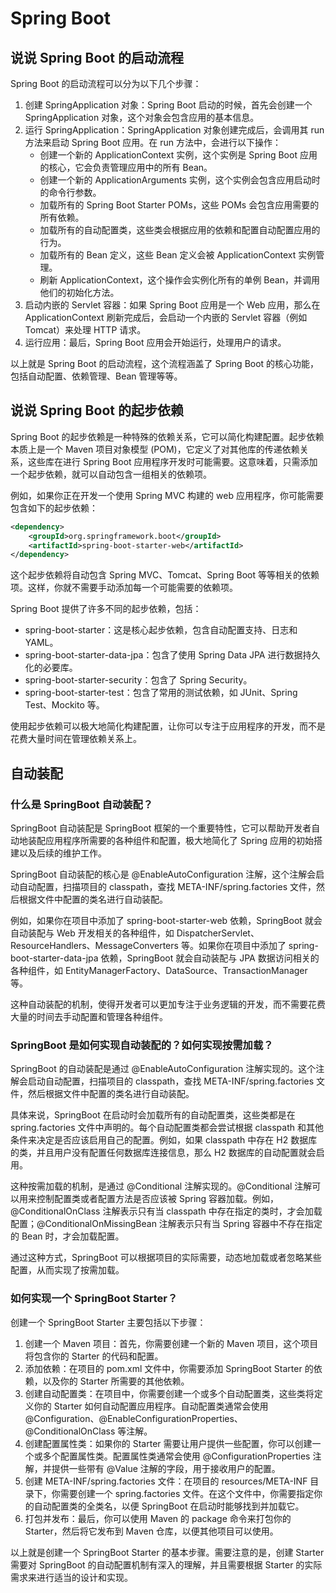 # Spring Boot

## 说说 Spring Boot 的启动流程

Spring Boot 的启动流程可以分为以下几个步骤：

1. 创建 SpringApplication 对象：Spring Boot 启动的时候，首先会创建一个 SpringApplication 对象，这个对象会包含应用的基本信息。
2. 运行 SpringApplication：SpringApplication 对象创建完成后，会调用其 run 方法来启动 Spring Boot 应用。在 run 方法中，会进行以下操作：
   - 创建一个新的 ApplicationContext 实例，这个实例是 Spring Boot 应用的核心，它会负责管理应用中的所有 Bean。
   - 创建一个新的 ApplicationArguments 实例，这个实例会包含应用启动时的命令行参数。
   - 加载所有的 Spring Boot Starter POMs，这些 POMs 会包含应用需要的所有依赖。
   - 加载所有的自动配置类，这些类会根据应用的依赖和配置自动配置应用的行为。
   - 加载所有的 Bean 定义，这些 Bean 定义会被 ApplicationContext 实例管理。
   - 刷新 ApplicationContext，这个操作会实例化所有的单例 Bean，并调用他们的初始化方法。
3. 启动内嵌的 Servlet 容器：如果 Spring Boot 应用是一个 Web 应用，那么在 ApplicationContext 刷新完成后，会启动一个内嵌的 Servlet 容器（例如 Tomcat）来处理 HTTP 请求。
4. 运行应用：最后，Spring Boot 应用会开始运行，处理用户的请求。

以上就是 Spring Boot 的启动流程，这个流程涵盖了 Spring Boot 的核心功能，包括自动配置、依赖管理、Bean 管理等等。

## 说说 Spring Boot 的起步依赖

Spring Boot 的起步依赖是一种特殊的依赖关系，它可以简化构建配置。起步依赖本质上是一个 Maven 项目对象模型 (POM)，它定义了对其他库的传递依赖关系，这些库在进行 Spring Boot 应用程序开发时可能需要。这意味着，只需添加一个起步依赖，就可以自动包含一组相关的依赖项。

例如，如果你正在开发一个使用 Spring MVC 构建的 web 应用程序，你可能需要包含如下的起步依赖：

```xml
<dependency>
    <groupId>org.springframework.boot</groupId>
    <artifactId>spring-boot-starter-web</artifactId>
</dependency>
```

这个起步依赖将自动包含 Spring MVC、Tomcat、Spring Boot 等等相关的依赖项。这样，你就不需要手动添加每一个可能需要的依赖项。

Spring Boot 提供了许多不同的起步依赖，包括：

- spring-boot-starter：这是核心起步依赖，包含自动配置支持、日志和 YAML。
- spring-boot-starter-data-jpa：包含了使用 Spring Data JPA 进行数据持久化的必要库。
- spring-boot-starter-security：包含了 Spring Security。
- spring-boot-starter-test：包含了常用的测试依赖，如 JUnit、Spring Test、Mockito 等。

使用起步依赖可以极大地简化构建配置，让你可以专注于应用程序的开发，而不是花费大量时间在管理依赖关系上。

## 自动装配

### 什么是 SpringBoot 自动装配？

SpringBoot 自动装配是 SpringBoot 框架的一个重要特性，它可以帮助开发者自动地装配应用程序所需要的各种组件和配置，极大地简化了 Spring 应用的初始搭建以及后续的维护工作。

SpringBoot 自动装配的核心是 @EnableAutoConfiguration 注解，这个注解会启动自动配置，扫描项目的 classpath，查找 META-INF/spring.factories 文件，然后根据文件中配置的类名进行自动装配。

例如，如果你在项目中添加了 spring-boot-starter-web 依赖，SpringBoot 就会自动装配与 Web 开发相关的各种组件，如 DispatcherServlet、ResourceHandlers、MessageConverters 等。如果你在项目中添加了 spring-boot-starter-data-jpa 依赖，SpringBoot 就会自动装配与 JPA 数据访问相关的各种组件，如 EntityManagerFactory、DataSource、TransactionManager 等。

这种自动装配的机制，使得开发者可以更加专注于业务逻辑的开发，而不需要花费大量的时间去手动配置和管理各种组件。

### SpringBoot 是如何实现自动装配的？如何实现按需加载？

SpringBoot 的自动装配是通过 @EnableAutoConfiguration 注解实现的。这个注解会启动自动配置，扫描项目的 classpath，查找 META-INF/spring.factories 文件，然后根据文件中配置的类名进行自动装配。

具体来说，SpringBoot 在启动时会加载所有的自动配置类，这些类都是在 spring.factories 文件中声明的。每个自动配置类都会尝试根据 classpath 和其他条件来决定是否应该启用自己的配置。例如，如果 classpath 中存在 H2 数据库的类，并且用户没有配置任何数据库连接信息，那么 H2 数据库的自动配置就会启用。

这种按需加载的机制，是通过 @Conditional 注解实现的。@Conditional 注解可以用来控制配置类或者配置方法是否应该被 Spring 容器加载。例如，@ConditionalOnClass 注解表示只有当 classpath 中存在指定的类时，才会加载配置；@ConditionalOnMissingBean 注解表示只有当 Spring 容器中不存在指定的 Bean 时，才会加载配置。

通过这种方式，SpringBoot 可以根据项目的实际需要，动态地加载或者忽略某些配置，从而实现了按需加载。

### 如何实现一个 SpringBoot Starter？

创建一个 SpringBoot Starter 主要包括以下步骤：

1. 创建一个 Maven 项目：首先，你需要创建一个新的 Maven 项目，这个项目将包含你的 Starter 的代码和配置。
2. 添加依赖：在项目的 pom.xml 文件中，你需要添加 SpringBoot Starter 的依赖，以及你的 Starter 所需要的其他依赖。
3. 创建自动配置类：在项目中，你需要创建一个或多个自动配置类，这些类将定义你的 Starter 如何自动配置应用程序。自动配置类通常会使用 @Configuration、@EnableConfigurationProperties、@ConditionalOnClass 等注解。
4. 创建配置属性类：如果你的 Starter 需要让用户提供一些配置，你可以创建一个或多个配置属性类。配置属性类通常会使用 @ConfigurationProperties 注解，并提供一些带有 @Value 注解的字段，用于接收用户的配置。
5. 创建 META-INF/spring.factories 文件：在项目的 resources/META-INF 目录下，你需要创建一个 spring.factories 文件。在这个文件中，你需要指定你的自动配置类的全类名，以便 SpringBoot 在启动时能够找到并加载它。
6. 打包并发布：最后，你可以使用 Maven 的 package 命令来打包你的 Starter，然后将它发布到 Maven 仓库，以便其他项目可以使用。

以上就是创建一个 SpringBoot Starter 的基本步骤。需要注意的是，创建 Starter 需要对 SpringBoot 的自动配置机制有深入的理解，并且需要根据 Starter 的实际需求来进行适当的设计和实现。
